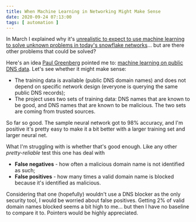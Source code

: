 ```yaml
---
title: When Machine Learning in Networking Might Make Sense
date: 2020-09-24 07:13:00
tags: [ automation ]
---
```

In March I explained why it's [unrealistic to expect to use machine learning to solve unknown problems in today's snowflake networks](https://blog.ipspace.net/2020/03/machine-learning-in-networking-products.html)... but are there other problems that could be solved?

Here's an idea [Paul Greenberg](https://www.linkedin.com/in/greenpau/) pointed me to: [machine learning on public DNS data](https://github.com/chanakyaekbote/coredns_ml_plugin). Let's see whether it might make sense:
<!--more-->
* The training data is available (public DNS domain names) and does not depend on specific network design (everyone is querying the same public DNS records);
* The project uses two sets of training data: DNS names that are known to be good, and DNS names that are known to be malicious. The two sets are coming from trusted sources.

So far so good. The sample neural network got to 98% accuracy, and I'm positive it's pretty easy to make it a bit better with a larger training set and larger neural net.

What I'm struggling with is whether that's good enough. Like any other _pretty-reliable_ test this one has deal with

* **False negatives** - how often a malicious domain name is not identified as such;
* **False positives** - how many times a valid domain name is blocked because it's identified as malicious.

Considering that one (hopefully) wouldn't use a DNS blocker as the only security tool, I would be worried about false positives. Getting 2% of valid domain names blocked seems a bit high to me... but then I have no baseline to compare it to. Pointers would be highly appreciated.
